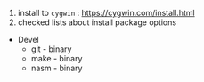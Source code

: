 1. install to `cygwin` : https://cygwin.com/install.html
2. checked lists about install package options
  * Devel
    * git - binary
    * make - binary
    * nasm - binary
